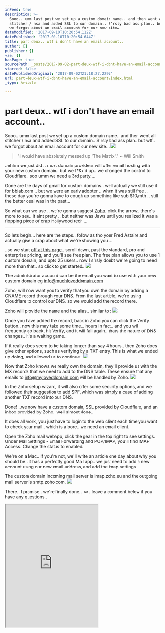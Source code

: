 ```yaml
---
inFeed: true
description: >-
  Sooo.. umm last post we set up a custom domain name.. and then went all
  stitcher / nsa and added SSL to our domain.. S’rsly bad ass plan.. but wtf..
  we forgot about an email account for our new site…
dateModified: '2017-09-10T10:20:54.112Z'
datePublished: '2017-09-10T10:20:54.644Z'
title: part deux.. wtf i don’t have an email account..
author: []
publisher: {}
via: {}
hasPage: true
sourcePath: _posts/2017-09-02-part-deux-wtf-i-dont-have-an-email-account.md
starred: false
datePublishedOriginal: '2017-09-02T21:18:27.229Z'
url: part-deux-wtf-i-dont-have-an-email-account/index.html
_type: Article

---
```

# part deux.. wtf i don't have an email account..

Sooo.. umm last post we set up a custom domain name.. and then went all stitcher / nsa and added SSL to our domain.. S'rsly bad ass plan.. but wtf.. we forgot about an email account for our new site...
![](https://s3-us-west-2.amazonaws.com/the-grid-img/p/7bdca4b10c3690b9a085c06de50a80fad3b8beb5.jpg)

> "I would have absolutely messed up 'The Matrix'." ~ Will Smith

..ehhm we just did .. most domain providers will offer email hosting with your new custom domain.. but we f\*&k'd up.. we changed the control to Cloudflare.. soo umm we need a 3rd party....

Gone are the days of gmail for custom domains.. well actually we still use it for bbiab.com .. but we were an early adopter .. when it was still free .. these day you're gonna have to cough up something like sub $10/mth .. still the better deal was in the past...

So what can we use .. we're gonna suggest [Zoho][0]. click the arrow.. there's more to see.. it aint pretty .. but neither was Jaws until you realized it was a flopping piece of crap Hollywood tech ...

---

So lets begin... here are the steps.. follow as tho your Fred Astaire and actually give a crap about what we're showing you ...

..so we start [off at this page][1].. scroll down, past the standard, pro and enterprise pricing, and you'll see free plan. The free plan allows you to use 1 custom domain, and upto 25 users.. now I s'rsly doubt we're going to need more than that.. so click to get started..
![](https://imgflo.herokuapp.com/graph/2b2431f8e7ba7b0/5280d293ead2798e199c9dc735dce7fc/croprotate.png?cropheight=489&cropwidth=860&degrees=0&input=https%3A%2F%2Fs3-us-west-2.amazonaws.com%2Fthe-grid-img%2Fp%2Ff9056506484a1c04187fa93f11280e24798540d7.png&x=1&y=0)

The administrator account can be the email you want to use with your new custom domain eg info@muchloveddomain.com

Zoho, will now want you to verify that you own the domain by adding a CNAME record through your DNS. From the last article, we're using Cloudflare to control our DNS, so we would add the record there.

Zoho will provide the name and the alias.. similar to :
![](https://the-grid-user-content.s3-us-west-2.amazonaws.com/ba6ad1fd-8f12-42f5-b0bf-c6faa42405f7.png)

Once you have added the record, back in Zoho you can click the Verify button.. now this may take some time... hours in fact.. and you will frequently go back, hit Verify, and it will fail again.. thats the nature of DNS changes.. it's a waiting game..

If it really does seem to be taking longer than say 4 hours.. then Zoho does give other options, such as verifying by a TXT entry. This is what we ended up doing, and allowed us to continue..
![](https://s3-us-west-2.amazonaws.com/the-grid-img/p/8363d5f36217d6602f15cbc09a947a36c117951c.png)

Now that Zoho knows we really own the domain, they'll provide us with the MX records that we need to add to the DNS table. These ensure that any emails to info@myloveddomain.com will be handled by Zoho.
![](https://the-grid-user-content.s3-us-west-2.amazonaws.com/a98cf712-3c6e-4c2d-b2ce-304e9fe7bddd.png)

In the Zoho setup wizard, it will also offer some security options, and we followed their suggestion to add SPF, which was simply a case of adding another TXT record into our DNS.

Done! ..we now have a custom domain, SSL provided by Cloudflare, and an inbox provided by Zoho.. well almost done..

It does all work, you just have to login to the web client each time you want to check your mail.. which is a bore.. we need an email client.

Open the Zoho mail webapp, click the gear in the top right to see settings. Under Mail Settings - Email Forwarding and POP/IMAP, you'll find IMAP Access. Change the status to enabled.

We're on a Mac.. if you're not, we'll write an article one day about why you should be.. it has a perfectly good Mail app.. we just need to add a new account using our new email address, and add the imap settings.

The custom domain incoming mail server is imap.zoho.eu and the outgoing mail server is smtp.zoho.com.
![](https://the-grid-user-content.s3-us-west-2.amazonaws.com/5b6e4537-0a9b-4ce1-946b-1a81fc7e621d.png)

There.. I promise.. we're finally done... 💤 ..leave a comment below if you have any questions..

<iframe src="https://the-grid.github.io/ed-userhtml/?g=eJxNkTFPwzAQhff8CisImki1nSKxkKRDJIRYOrEhhBz73Lpt7Mq-pC2I_47TphKb7-7Te3fPlTIDMapOdUu9c5guKx5by6QK0psDLjPdW4nG2UzNSZhHNic_CSGD8GQba70NpCaKrQFf9tCBxdCc38V6JTrIQv5RfJaRNppk_5nm_KayKJUTD9h7OzKTkPQgECYuKpRxwIyKM6OuGAtexjLlXDprQSLTQkLr3I5ZQA7267XhQe3YNtyddNvt68XDAD7EI-rhkS2KdNSJi7OD8NFk5RQwYwN4bEA7D9l0WF4mv5lysh9XmZPZNZJZfN0M6TZEo1melxWfAkuqMVK5FyFcUpWuu6SSEiVQ0I0HXacbxEN45ly0kp7O36wPPO6CVEF_okfU1FDlLNKNGIAKS6ETZk-FlK63OCkdjcJNnS6K4n7q2L47uIDR9-n2j3-DUZ9A" height="400" style=""></iframe>



[0]: https://www.zoho.com/
[1]: https://www.zoho.eu/workplace/pricing.html?src=zmail